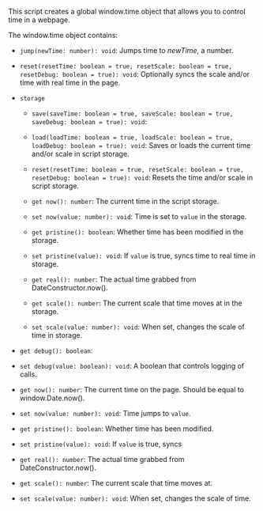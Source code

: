 This script creates a global window.time object that allows you to control time in a webpage.

The window.time object contains:

- `jump(newTime: number): void`:
  Jumps time to *newTime*, a number.

- `reset(resetTime: boolean = true, resetScale: boolean = true, resetDebug: boolean = true): void`:
  Optionally syncs the scale and/or time with real time in the page.

- `storage`
  - `save(saveTime: boolean = true, saveScale: boolean = true, saveDebug: boolean = true): void`:
  - `load(loadTime: boolean = true, loadScale: boolean = true, loadDebug: boolean = true): void`:
    Saves or loads the current time and/or scale in script storage.

  - `reset(resetTime: boolean = true, resetScale: boolean = true, resetDebug: boolean = true): void`:
    Resets the time and/or scale in script storage.

  - `get now(): number`:
    The current time in the script storage.
  - `set now(value: number): void`:
    Time is set to `value` in the storage.

  - `get pristine(): boolean`:
    Whether time has been modified in the storage.
  - `set pristine(value): void`:
    If `value` is true, syncs time to real time in storage.

  - `get real(): number`:
    The actual time grabbed from DateConstructor.now().

  - `get scale(): number`:
    The current scale that time moves at in the storage.
  - `set scale(value: number): void`:
    When set, changes the scale of time in storage.

- `get debug(): boolean`:
- `set debug(value: boolean): void`:
  A boolean that controls logging of calls.

- `get now(): number`:
  The current time on the page. Should be equal to window.Date.now().
- `set now(value: number): void`:
  Time jumps to `value`.

- `get pristine(): boolean`:
  Whether time has been modified.
- `set pristine(value): void`:
  If `value` is true, syncs 

- `get real(): number`:
  The actual time grabbed from DateConstructor.now().

- `get scale(): number`:
  The current scale that time moves at.
- `set scale(value: number): void`:
  When set, changes the scale of time.
